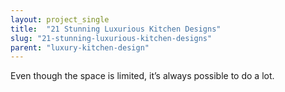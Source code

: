 ```yaml
---
layout: project_single
title:  "21 Stunning Luxurious Kitchen Designs"
slug: "21-stunning-luxurious-kitchen-designs"
parent: "luxury-kitchen-design"
---
```

Even though the space is limited, it’s always possible to do a lot.